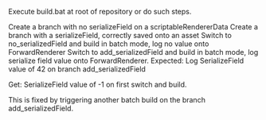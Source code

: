 Execute build.bat at root of repository or do such steps.

Create a branch with no serializeField on a scriptableRendererData
Create a branch with a serializeField, correctly saved onto an asset
Switch to no_serializedField and build in batch mode, log no value onto ForwardRenderer
Switch to add_serializedField and build in batch mode, log serialize field value onto ForwardRenderer.
Expected: Log SerializeField value of 42 on branch add_serializedField

Get: SerializeField value of -1 on first switch and build.

This is fixed by triggering another batch build on the branch add_serializedField.